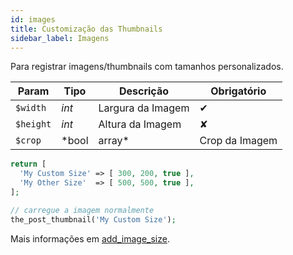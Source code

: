 ```yaml
---
id: images
title: Customização das Thumbnails
sidebar_label: Imagens
---
```


Para registrar imagens/thumbnails com tamanhos personalizados.

| Param     | Tipo         | Descrição         | Obrigatório |
|-----------|--------------|-------------------|-------------|
| `$width`  | *int*        | Largura da Imagem | ✔           |
| `$height` | *int*        | Altura da Imagem  | ✘           |
| `$crop`   | *bool|array* | Crop da Imagem    | ✘           |

```php
return [
  'My Custom Size' => [ 300, 200, true ],
  'My Other Size'  => [ 500, 500, true ],
];

// carregue a imagem normalmente
the_post_thumbnail('My Custom Size');
```

Mais informações em [add_image_size](https://developer.wordpress.org/reference/functions/add_image_size/).
